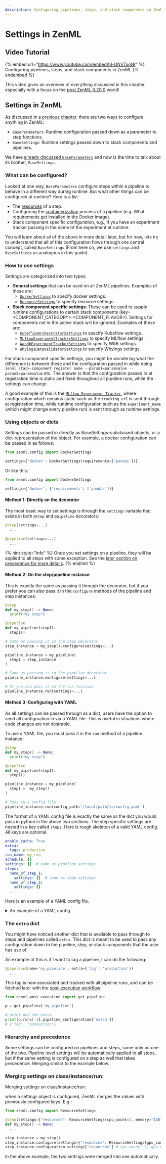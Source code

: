 ```yaml
---
description: Configuring pipelines, steps, and stack components in ZenML.
---
```


# Settings in ZenML

## Video Tutorial

{% embed url="https://www.youtube.com/embed/hI-UNV7uoNI" %} Configuring pipelines, steps, and stack components in ZenML {% endembed %}

This video gives an overview of everything discussed in this chapter,
especially with a focus on the [post ZenML 0.20.0](../../guidelines/migration-zero-twenty.md) world!

## Settings in ZenML

As discussed in a [previous chapter](../../starter-guide/pipelines/iterating.md), there are two ways to configure anything in ZenML:

- `BaseParameters`: Runtime configuration passed down as a parameter to step functions.
- `BaseSettings`: Runtime settings passed down to stack components and pipelines.

We have [already discussed `BaseParameters`](../../starter-guide/pipelines/iterating.md) and now is the time to talk about its brother, `BaseSettings`.

### What can be configured?

Looked at one way, `BaseParameters` configure steps within a pipeline to behave in a different way during runtime. But what other
things can be configured at runtime? Here is a list:

- The [resources](./step-resources.md) of a step.
- Configuring the [containerization](./containerization.md) process of a pipeline (e.g. What requirements get installed in the Docker image).
- Stack component specific configuration, e.g., if you have an experiment tracker passing in the name of the experiment at runtime.

You will learn about all of the above in more detail later, but for now,
lets try to understand that all of this configuration flows through one central concept, called `BaseSettings` (From here on, we use `settings` and `BaseSettings` as analogous in this guide).

### How to use settings

Settings are categorized into two types:

- **General settings** that can be used on all ZenML pipelines. Examples of these are:
  - [`DockerSettings`](./containerization.md) to specify docker settings.
  - [`ResourceSettings`](./step-resources.md) to specify resource settings.
- **Stack component specific settings**: These can be used to supply runtime configurations to certain stack components (key= <COMPONENT_CATEGORY>.<COMPONENT_FLAVOR>). Settings for components not in the active stack will be ignored. Examples of these are:
  - [`KubeflowOrchestratorSettings`](../../component-gallery/orchestrators/kubeflow.md) to specify Kubeflow settings.
  - [`MLflowExperimentTrackerSettings`](../../component-gallery/experiment-trackers/mlflow.md) to specify MLflow settings.
  - [`WandbExperimentTrackerSettings`](../../component-gallery/experiment-trackers/wandb.md) to specify W&B settings.
  - [`WhylogsDataValidatorSettings`](../../component-gallery/data-validators/whylogs.md) to specify Whylogs settings.

For stack component specific settings, you might be wondering what the difference is between these and the configuration passed in while doing `zenml stack-component register name --param1=paramvalue --param2=paramvalue` etc. The answer is that the configuration passed in at registration time is static and fixed throughout all pipeline runs, while the settings can change. 

A good example of this is the [`MLflow Experiment Tracker`](../../component-gallery/experiment-trackers/mlflow.md), where configuration which remains static such as the `tracking_url` is sent through at registration time, while runtime configuration such as the `experiment_name` (which might change every pipeline run) is sent through as runtime settings.

### Using objects or dicts

Settings can be passed in directly as BaseSettings-subclassed objects, or a dict-representation of the object. For example, a docker configuration can be passed in as follows:

```python
from zenml.config import DockerSettings

settings={'docker': DockerSettings(requirements=['pandas'])}
```

Or like this:

```python
from zenml.config import DockerSettings

settings={'docker': {'requirements': ['pandas'])}
```


#### Method 1: Directly on the decorator

The most basic way to set settings is through the `settings` variable
that exists in both `@step` and `@pipeline` decorators:

```python
@step(settings=...)
  ...

@pipeline(settings=...)
  ...
```

{% hint style="info" %}
Once you set settings on a pipeline, they will be applied to all steps with some exception. See the [later section on precedence for more details](#hierarchy-and-precedence).
{% endhint %}

#### Method 2: On the step/pipeline instance

This is exactly the same as passing it through the decorator, but if you prefer you can also pass it in the `configure` methods of the pipeline and step instances:

```python
@step
def my_step() -> None:
  print("my step")

@pipeline
def my_pipeline(step1):
  step1()

# Same as passing it in the step decorator
step_instance = my_step().configure(settings=...)

pipeline_instance = my_pipeline(
  step1 = step_instance
)

# Same as passing it in the pipeline decorator
pipeline_instance.configure(settings=...)

# Or you can pass it in the run function
pipeline_instance.run(settings=...)
```

#### Method 3: Configuring with YAML

As all settings can be passed through as a dict, users have the option to
send all configuration in via a YAML file. This is useful in situations where code changes are not desirable.

To use a YAML file, you must pass it in the `run` method of a pipeline instance:

```python
@step
def my_step() -> None:
  print("my step")

@pipeline
def my_pipeline(step1):
  step1()

pipeline_instance = my_pipeline(
  step1 =  my_step()
)

# Pass in a config file
pipeline_instance.run(config_path='/local/path/to/config.yaml')
```

The format of a YAML config file is exactly the same as the dict you would pass in python in the above two sections. The step specific settings are nested in a key called `steps`. Here is rough skeleton of a valid YAML config. All keys are optional.

```yaml
enable_cache: True
extra:
  tags: production
run_name: my_run
schedule: {}
settings: {}  # same as pipeline settings
steps:
  name_of_step_1:
    settings: {}  # same as step settings
  name_of_step_2:
    settings: {}
  ...
```

Here is an example of a YAML config file.

<details>

<summary>An example of a YAML config</summary>

Some configuration is commented out as it is not needed.

```yaml
enable_cache: True
extra:
  tags: production
run_name: my_run
# schedule:
#   catchup: bool
#   cron_expression: Optional[str]
#   end_time: Optional[datetime]
#   interval_second: Optional[timedelta]
#   start_time: Optional[datetime]
settings:
  docker:
    build_context_root: .
    # build_options: Mapping[str, Any]
    # copy_files: bool
    # copy_global_config: bool
    # dockerfile: Optional[str]
    # dockerignore: Optional[str]
    # environment: Mapping[str, Any]
    # install_stack_requirements: bool
    # parent_image: Optional[str]
    # replicate_local_python_environment: Optional
    # required_integrations: List[str]
    requirements:
      - pandas
    # target_repository: str
    # user: Optional[str]
  resources:
    cpu_count: 1
    gpu_count: 1
    memory: "1GB"
steps:
  # get_first_num:
      enable_cache: false
      experiment_tracker: mlflow_tracker
    # extra: Mapping[str, Any]
    # outputs:
    #   first_num:
    #     artifact_source: Optional[str]
    #     materializer_source: Optional[str]
    # parameters: {}
    # settings:
    #   resources:
    #     cpu_count: Optional[PositiveFloat]
    #     gpu_count: Optional[PositiveInt]
    #     memory: Optional[ConstrainedStrValue]
    # step_operator: Optional[str]
  # get_random_int:
  #   enable_cache: Optional[bool]
  #   experiment_tracker: Optional[str]
  #   extra: Mapping[str, Any]
  #   outputs:
  #     random_num:
  #       artifact_source: Optional[str]
  #       materializer_source: Optional[str]
  #   parameters: {}
  #   settings:
  #     resources:
  #       cpu_count: Optional[PositiveFloat]
  #       gpu_count: Optional[PositiveInt]
  #       memory: Optional[ConstrainedStrValue]
  #   step_operator: Optional[str]
  # subtract_numbers:
  #   enable_cache: Optional[bool]
  #   experiment_tracker: Optional[str]
  #   extra: Mapping[str, Any]
  #   outputs:
  #     result:
  #       artifact_source: Optional[str]
  #       materializer_source: Optional[str]
  #   parameters: {}
  #   settings:
  #     resources:
  #       cpu_count: Optional[PositiveFloat]
  #       gpu_count: Optional[PositiveInt]
  #       memory: Optional[ConstrainedStrValue]
  #   step_operator: Optional[str]

```

</details>

### The `extra` dict

You might have noticed another dict that is available to pass through to steps and pipelines called `extra`. This dict is meant to be used to pass
any configuration down to the pipeline, step, or stack components that the user has use of.

An example of this is if I want to tag a pipeline, I can do the following:

```python
@pipeline(name='my_pipeline', extra={'tag': 'production'})
  ...
```

This tag is now associated and tracked with all pipeline runs, and can be fetched later with the [post-execution workflow](../../starter-guide/pipelines/fetching-pipelines.md):

```python
from zenml.post_execution import get_pipeline

p = get_pipeline('my_pipeline')

# print out the extra
print(p.runs[-1].pipeline_configuration['extra'])
# {'tag': 'production'}
```

### Hierarchy and precedence

Some settings can be configured on pipelines and steps, some only on one of the two. Pipeline level settings will be automatically applied to all steps, but if the same setting is configured on a step as well that takes precedence. Merging similar to the example below.

### Merging settings on class/instance/run:

Merging settings on class/instance/run:

when a settings object is configured, ZenML merges the values with previously configured keys. E.g.:

```python
from zenml.config import ResourceSettings

@step(settings={"resources": ResourceSettings(cpu_count=2, memory="1GB")})
def my_step() -> None:
  ...

step_instance = my_step()
step_instance.configure(settings={"resources": ResourceSettings(gpu_count=1, memory="2GB")})
step_instance.configuration.settings["resources"] # cpu_count: 2, gpu_count=1, memory="2GB"
```

In the above example, the two settings were merged into one automatically.
